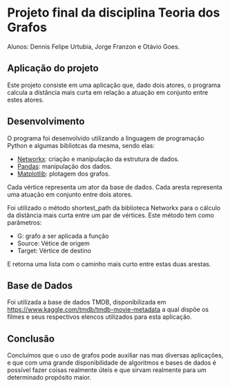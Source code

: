 # Projeto final da disciplina Teoria dos Grafos

Alunos: Dennis Felipe Urtubia, Jorge Franzon e Otávio Goes.

## Aplicação do projeto

Este projeto consiste em uma aplicação que, dado dois atores, o programa calcula a distância mais curta em relação a atuação em conjunto entre estes atores.

## Desenvolvimento

O programa foi desenvolvido utilizando a linguagem de programação Python e algumas bibliotcas da mesma, sendo elas:

- [Networkx](https://networkx.github.io): criação e manipulação da estrutura de dados.
- [Pandas](https://pandas.pydata.org/): manipulação dos dados.
- [Matplotlib](https://matplotlib.org/): plotagem dos grafos.

Cada vértice representa um ator da base de dados. Cada aresta representa uma atuação em conjunto entre dois atores.

Foi utilizado o método shortest_path da biblioteca Networkx para o cálculo da distância mais curta entre um par de vértices. Este método tem como parâmetros:

- G: grafo a ser aplicada a função
- Source: Vétice de origem
- Target: Vértice de destino

E retorna uma lista com o caminho mais curto entre estas duas arestas.

## Base de Dados

Foi utilizada a base de dados TMDB, disponibilizada em https://www.kaggle.com/tmdb/tmdb-movie-metadata a qual dispõe os filmes e seus respectivos elencos utilizados para esta aplicação.


## Conclusão

Concluímos que o uso de grafos pode auxiliar nas mas diversas aplicações, e que com uma grande disponibilidade de algoritmos e bases de dados é possível fazer coisas realmente úteis e que sirvam realmente para um determinado propósito maior.
